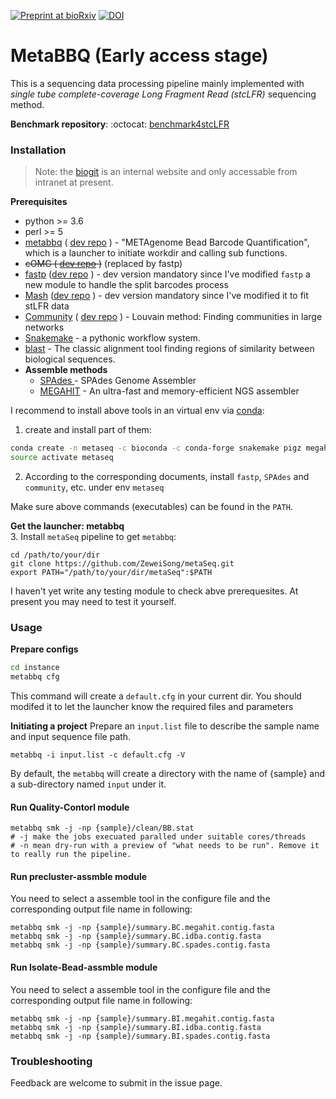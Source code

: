[![Preprint at bioRxiv](https://img.shields.io/badge/preprint-bioRxiv-blue)](https://doi.org/10.1101/2021.03.29.437457) [![DOI](https://sandbox.zenodo.org/badge/525910361.svg)](https://sandbox.zenodo.org/badge/latestdoi/525910361)

# MetaBBQ (Early access stage)

This is a sequencing data processing pipeline mainly implemented with *single tube complete-coverage Long Fragment Read (stcLFR)* sequencing method.

**Benchmark repository**: :octocat: [benchmark4stcLFR](https://github.com/BioChaoGroup/benchmark4stcLFR) 

### Installation 
> Note: the [biogit](https://biogit.cn) is an internal website and only accessable from intranet at present.    

**Prerequisites**  
- python >= 3.6
- perl >= 5
- [metabbq](https://github.com/ZeweiSong/metaSeq) ( [dev repo](https://biogit.cn/Fangchao/metaSeq) ) - "METAgenome Bead Barcode Quantification", which is a launcher to initiate workdir and calling sub functions.
- ~~cOMG ( [dev repo](https://biogit.cn/Fangchao/Omics_pipeline) )~~ (replaced by fastp)
- [fastp](https://github.com/OpenGene/fastp) ([dev repo](https://biogit.cn/PUB/fastp) ) - dev version mandatory since I've modified `fastp` a new module to handle the split barcodes process
- [Mash](https://github.com/marbl/Mash) ([dev repo](https://biogit.cn/PUB/Mash) ) - dev version mandatory since I've modified it to fit stLFR data 
- [Community](https://sites.google.com/site/findcommunities/) ( [dev repo](https://biogit.cn/PUB/community) ) - Louvain method: Finding communities in large networks
- [Snakemake](https://bitbucket.org/snakemake/snakemake) - a pythonic workflow system.  
- [blast](https://blast.ncbi.nlm.nih.gov) - The classic alignment tool finding regions of similarity between biological sequences.
- **Assemble methods**  
  - [SPAdes ](https://github.com/ablab/spades) - SPAdes Genome Assembler
  - [MEGAHIT](https://github.com/voutcn/megahit) - An ultra-fast and memory-efficient NGS assembler

I recommend to install above tools in an virtual env via [conda](https://conda.anaconda.org/):
1. create and install part of them:
```bash
conda create -n metaseq -c bioconda -c conda-forge snakemake pigz megahit blast
source activate metaseq
```
2. According to the corresponding documents, install `fastp`, `SPAdes` and `community`, etc. under env `metaseq`

Make sure above commands (executables) can be found in the `PATH`. 

**Get the launcher: metabbq**   
3. Install `metaSeq` pipeline to get `metabbq`:
```
cd /path/to/your/dir
git clone https://github.com/ZeweiSong/metaSeq.git
export PATH="/path/to/your/dir/metaSeq":$PATH
```

I haven't yet write any testing module to check abve prerequesites. At present you may need to test it yourself.

### Usage
**Prepare configs**
```bash
cd instance
metabbq cfg  
```
This command will create a `default.cfg` in your current dir.
You should modifed it to let the launcher know the required files and parameters

**Initiating a project**
Prepare an `input.list` file to describe the sample name and input sequence file path.  
```
metabbq -i input.list -c default.cfg -V
```
By default, the `metabbq` will create a directory with the name of {sample} and a sub-directory named `input` under it.  

#### Run Quality-Contorl module
```
metabbq smk -j -np {sample}/clean/BB.stat
# -j make the jobs execuated paralled under suitable cores/threads
# -n mean dry-run with a preview of "what needs to be run". Remove it to really run the pipeline.
```

#### Run precluster-assmble module
You need to select a assemble tool in the configure file and the corresponding output file name in following:
```
metabbq smk -j -np {sample}/summary.BC.megahit.contig.fasta
metabbq smk -j -np {sample}/summary.BC.idba.contig.fasta
metabbq smk -j -np {sample}/summary.BC.spades.contig.fasta
```

#### Run Isolate-Bead-assmble module
You need to select a assemble tool in the configure file and the corresponding output file name in following:
```
metabbq smk -j -np {sample}/summary.BI.megahit.contig.fasta
metabbq smk -j -np {sample}/summary.BI.idba.contig.fasta
metabbq smk -j -np {sample}/summary.BI.spades.contig.fasta
```

### Troubleshooting  
Feedback are welcome to submit in the issue page.

